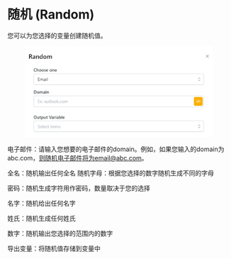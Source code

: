# 随机 (Random)

您可以为您选择的变量创建随机值。

<figure><img src="../../.gitbook/assets/image (7) (1) (1) (1).png" alt=""><figcaption></figcaption></figure>

电子邮件：请输入您想要的电子邮件的domain。例如，如果您输入的domain为abc.com，则随机电子邮件将为email@abc.com。

全名：随机输出任何全名 随机字母：根据您选择的数字随机生成不同的字母

密码：随机生成字符用作密码，数量取决于您的选择

名字：随机给出任何名字

姓氏：随机生成任何姓氏

数字：随机输出您选择的范围内的数字

导出变量：将随机值存储到变量中
